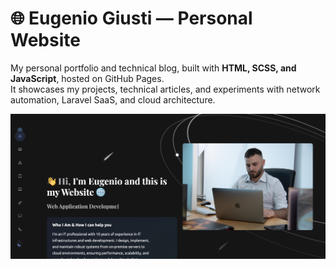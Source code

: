 # 🌐 Eugenio Giusti — Personal Website

My personal portfolio and technical blog, built with **HTML, SCSS, and JavaScript**, hosted on GitHub Pages.  
It showcases my projects, technical articles, and experiments with network automation, Laravel SaaS, and cloud architecture.

<p align="center">
  <img src="assets/screenshots/homepage.png" width="800" alt="Homepage preview">
</p>